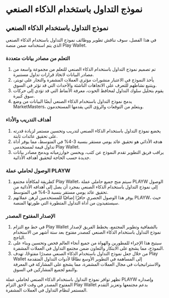 # نموذج التداول باستخدام الذكاء الصنعي

## نموذج التداول باستخدام الذكاء الصنعي

في هذا الفصل، سوف نناقش تطوير ووظائف نموذج التداول باستخدام الذكاء الصنعي الذي يتم استخدامه ضمن منصة Play Wallet.

### التعلم من مصادر بيانات متعددة

1. تم تصميم نموذج التداول باستخدام الذكاء الصنعي للتعلم من مجموعة واسعة من مصادر البيانات لاتخاذ قرارات تداول مستنيرة.
2. يأخذ النموذج في الاعتبار منشورات مؤثري العملات المشفرة والتجار على تويتر، ويتتبع نشاطهم للتعرف على الاتجاهات الناشئة والأحداث التي قد تؤثر في السوق.
3. يقوم بتحليل سلوك التداول لمحافظ الحوت، معرفة الأنماط التي قد تؤدي إلى حركات سوق كبيرة.
4. يدمج نموذج التداول باستخدام الذكاء الصنعي أيضًا البيانات من وضع MarketMasters، ويتعلم من التوقعات والرؤى التي يقدمها المستخدمون.

### أهداف التدريب والأداء

1. يخضع نموذج التداول باستخدام الذكاء الصنعي لتدريب وتحسين مستمر لزيادة قدرته على تحقيق عائدات ثابتة.
2. هدفه الأدائي هو تحقيق عائد يومي مستقر بنسبة 3-4% في المتوسط، مما يوفر أداة تداول قيمة لمستخدمي Play Wallet.
3. يراقب فريق التطوير تقدم النموذج عن كثب، ويحسن خوارزمياته ويدمج مصادر بيانات جديدة حسب الحاجة لتحقيق أهدافه الأدائية.

### الوصول لحاملي عملة PLAYW

1. كطريقة لمكافأة مجتمع Play Wallet، سيتم منح جميع حاملي عملة PLAYW الوصول إلى نموذج التداول باستخدام الذكاء الصنعي بمجرد أن يصل إلى أهدافه الأدائية من تحقيق عائد يومي مستقر بنسبة 3-4% في المتوسط.
2. يوفر هذا الوصول الحصري حافزًا إضافيًا للمستخدمين لرهن عملاتهم PLAYW، حيث سيستفيدون من أداة التداول المتطورة التي طورتها المنصة.

### الإصدار المفتوح المصدر

1. في خط مع التزام Play Wallet بالشفافية وتطوير المجتمع، يخطط الفريق لإصدار نموذج التداول باستخدام الذكاء الصنعي كمصدر مفتوح بعد ستة أشهر من الاستخدام الناجح.
2. سيتيح هذا الإجراء للمطورين والهواة من جميع أنحاء العالم فحص وتحسين وبناء على النموذج، مما يشجع على الابتكار والتعاون ضمن مجتمع التداول في العملات المشفرة.
3. من خلال جعل نموذج التداول باستخدام الذكاء الصنعي مصدرًا مفتوحًا، تهدف Play Wallet إلى المساهمة في التطوير الأوسع نطاقًا لأدوات التداول المتقدمة والاستراتيجيات في مجال العملات المشفرة، مما يشجع على المشاركة في المعرفة والنمو لجميع المشاركين في السوق.

تظهر توافر نموذج التداول باستخدام الذكاء الصنعي لحاملي عملة PLAYW وإصداره المفتوح المصدر في وقت لاحق التزام Play Wallet بدعم مجتمعها وتعزيز التقدم المستمر لنظام التداول في العملات المشفرة.
